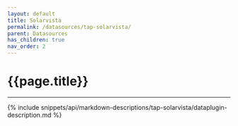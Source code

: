 ```yaml
---
layout: default
title: Solarvista
permalink: /datasources/tap-solarvista/
parent: Datasources
has_children: true
nav_order: 2
---
```


# {{page.title}}

---

{% include snippets/api/markdown-descriptions/tap-solarvista/dataplugin-description.md %}
